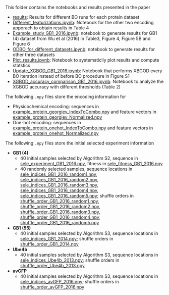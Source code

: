 This folder contains the notebooks and results presented in the paper
* [results](results): Results for different BO runs for each protein dataset
* [Different_featurizations.ipynb](Different_featurizations.ipynb): Notebook for the other two encoding apporach to obtain results in Table 4
* [Example_study_GB1_2016.ipynb](Example_study_GB1_2016.ipynb): notebook to generate results for GB1 (4) dataset from Wu et al (2016) in Table3, Figure 4, Figure 5B and Figure 6
* [ODBO_for_different_datasets.ipynb](ODBO_for_different_datasets.ipynb): notebook to generate results for other three datasets
* [Plot_results.ipynb](Plot_results.ipynb): Notebook to systematiclly plot results and compute statstics
* [Update_XGBOD_GB1_2016.ipynb](Update_XGBOD_GB1_2016.ipynb): Notebook that performs XBGOD every BO iteration instead of before BO procedure in Figure S1
* [XGBOD_accuracy_comparison_GB1_2016.ipynb](XGBOD_accuracy_comparison_GB1_2016.ipynb): Notebook to analyze the XGBOD accuracy with different thresholds (Table 2)

The following ```.npy``` files store the encoding information for
* Physicochemical encoding: sequences in [example_protein_georgiev_IndexToCombo.npy](example_protein_georgiev_IndexToCombo.npy) and feature vectors in [example_protein_georgiev_Normalized.npy](example_protein_georgiev_Normalized.npy)
* One-hot encoding: sequences in [example_protein_onehot_IndexToCombo.npy](example_protein_onehot_IndexToCombo.npy) and feature vectors in [example_protein_onehot_Normalized.npy](example_protein_onehot_UnNormalized.npy)

The following ```.npy``` files store the initial selected experiment information
* **GB1 (4)**
  - 40 initial samples selected by Algorithm S2, sequence in [sele_experiment_GB1_2016.npy](sele_experiment_GB1_2016.npy), fitness in [sele_fitness_GB1_2016.npy](sele_fitness_GB1_2016.npy)
  - 40 randomly selected samples, sequence locations in [sele_indices_GB1_2016_random1.npy](sele_indices_GB1_2016_random1.npy), [sele_indices_GB1_2016_random2.npy](sele_indices_GB1_2016_random2.npy), [sele_indices_GB1_2016_random3.npy](sele_indices_GB1_2016_random3.npy), 
  [sele_indices_GB1_2016_random4.npy](sele_indices_GB1_2016_random4.npy), [sele_indices_GB1_2016_random5.npy](sele_indices_GB1_2016_random5.npy); shuffle orders in [shuffle_order_GB1_2016_random1.npy](shuffle_order_GB1_2016_random1.npy),
  [shuffle_order_GB1_2016_random2.npy](shuffle_order_GB1_2016_random2.npy), [shuffle_order_GB1_2016_random3.npy](shuffle_order_GB1_2016_random3.npy), [shuffle_order_GB1_2016_random4.npy](shuffle_order_GB1_2016_random4.npy), [shuffle_order_GB1_2016_random5.npy](shuffle_order_GB1_2016_random5.npy)
* **GB1 (55)** 
  - 40 initial samples selected by Algorithm S3, sequence locations in [sele_indices_GB1_2014.npy](sele_indices_GB1_2014.npy); shuffle orders in [shuffle_order_GB1_2014.npy](shuffle_order_GB1_2014.npy)
* **Ube4b**
  - 40 initial samples selected by Algorithm S3, sequence locations in [sele_indices_Ube4b_2013.npy](sele_indices_Ube4b_2013.npy); shuffle orders in [shuffle_order_Ube4b_2013.npy](shuffle_order_Ube4b_2013.npy)
* **avGFP**
  - 40 initial samples selected by Algorithm S3, sequence locations in [sele_indices_avGFP_2016.npy](sele_indices_avGFP_2016.npy); shuffle orders in [shuffle_order_avGFP_2016.npy](shuffle_order_avGFP_2016.npy)
